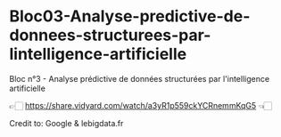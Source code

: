 # Bloc03-Analyse-predictive-de-donnees-structurees-par-lintelligence-artificielle
Bloc n°3 - Analyse prédictive de données structurées par l'intelligence artificielle

👉🏻 https://share.vidyard.com/watch/a3yR1p559ckYCRnemmKqG5 👈🏻

Credit to: Google & lebigdata.fr
